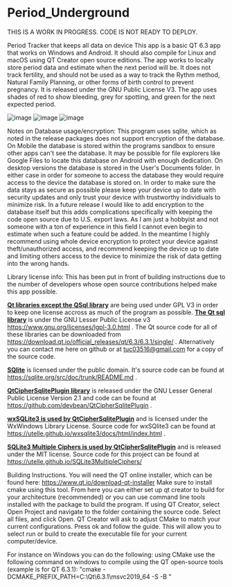 # Period_Underground
THIS IS A WORK IN PROGRESS. CODE IS NOT READY TO DEPLOY.

Period Tracker that keeps all data on device
This app is a basic QT 6.3 app that works on Windows and Android. It should also compile for Linux and macOS using QT Creator open source editions. The app works to locally store period data and estimate when the next period will be. It does not track fertility, and should not be used as a way to track the Rythm method, Natural Family Planning, or other forms of birth control to prevent pregnancy. It is released under the GNU Public License V3.
The app uses shades of red to show bleeding, grey for spotting, and green for the next expected period.

![image](https://user-images.githubusercontent.com/18272432/176724435-c08d61c0-8dc4-462e-96a7-03bd83dcb3e4.png)
![image](https://user-images.githubusercontent.com/18272432/176724619-78065ebf-b2cd-4983-9cec-b4918c65e777.png)
![image](https://user-images.githubusercontent.com/18272432/176724699-6e4a29c7-22a9-4069-bc76-756249c67ee4.png)

Notes on Database usage/encryption:
This program uses sqlite, which as noted in the release packages does not support encryption of the database. On Mobile the database is stored within the programs sandbox to ensure other apps can't see the database. It may be possible for file explorers like Google Files to locate this database on Android with enough dedication. On desktop versions the database is stored in the User's Documents folder. In either case in order for someone to access the database they would require access to the device the database is stored on. In order to make sure the data stays as secure as possible please keep your device up to date with security updates and only trust your device with trustworthy individiuals to minimize risk. In a future release I would like to add encryption to the database itself but this adds complications specifically with keeping the code open source due to U.S. export laws. As I am just a hobbyist and not someone with a ton of experience in this field I cannot even begin to estimate when such a feature could be added. In the meantime I highly recommend using whole device encryption to protect your device against theft/unauthorized access, and recommend keeping the device up to date and limiting others access to the device to minimize the risk of data getting into the wrong hands. 

Library license info:
This has been put in front of building instructions due to the number of developers whose open source contributions helped make this app possible.

<b><u>Qt libraries except the QSql library</u></b> are being used under GPL V3 in order to keep one license accross as much of the program as possible. 
<b><u>The Qt sql library</u></b> is under the GNU Lesser Public License v3 https://www.gnu.org/licenses/lgpl-3.0.html .  The Qt source code for all of these libraries can be downloaded from https://download.qt.io/official_releases/qt/6.3/6.3.1/single/ . Alternatively you can contact me here on github or at tuc03516@gmail.com for a copy of the source code.

<b><u>SQlite</u></b> is licensed under the public domain. It's source code can be found at https://sqlite.org/src/doc/trunk/README.md .

<b><u>QtCipherSqlitePlugin library</u></b> is released under the GNU Lesser General Public License Version 2.1 and code can be found at https://github.com/devbean/QtCipherSqlitePlugin .

<b><u>wxSQLite3 is used by QtCipherSqlitePlugin</u></b> and is licensed under the WxWindows Library License. Source code for wxSQlite3 can be found at https://utelle.github.io/wxsqlite3/docs/html/index.html .

<b><u>SQLite3 Multiple Ciphers is used by QtCipherSqlitePlugin</u></b> and is released under the MIT license. Source code for this project can be found at https://utelle.github.io/SQLite3MultipleCiphers/
  
Building Instructions.
You will need the QT online installer, which can be found here: https://www.qt.io/download-qt-installer
Make sure to install cmake using this tool. From here you can either set up qt creator to build for your architecture (recommended) or you can use command line tools installed with the package to build the program. If using QT Creator, select Open Project and navigate to the folder containing the source code. Select all files, and click Open. QT Creator will ask to adjust CMake to match your current configurations. Press ok and follow the guide. This will allow you to select run or build to create the executable file for your current computer/device.

For instance on Windows you can do the following:
using CMake use the following command on windows to compile using the QT open-source tools (example is for QT 6.3.1):
"cmake -DCMAKE_PREFIX_PATH=C:\Qt\6.3.1\msvc2019_64 -S <source-dir> -B <build-dir>"

